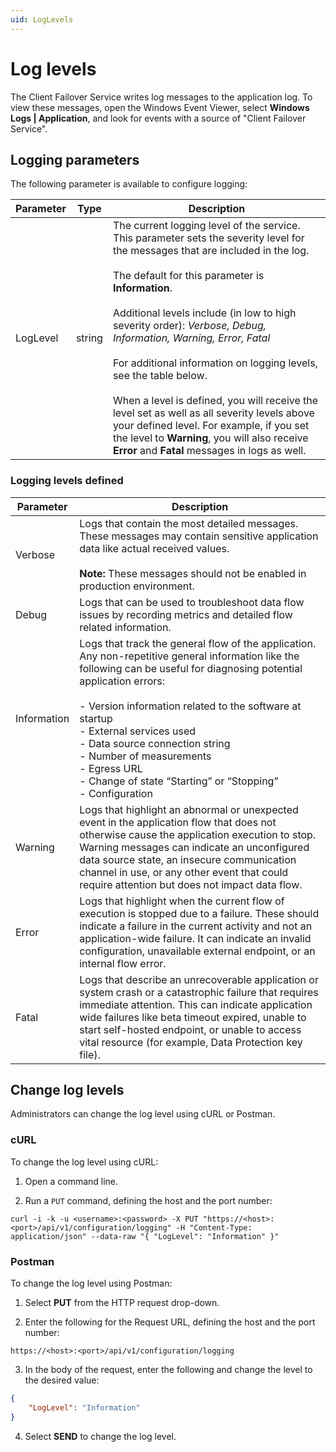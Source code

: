```yaml
---
uid: LogLevels
---
```


# Log levels

The Client Failover Service writes log messages to the application log. To view these messages, open the Windows Event Viewer, select **Windows Logs | Application**, and look for events with a source of "Client Failover Service". 

## Logging parameters

The following parameter is available to configure logging:

| Parameter                 |  Type     | Description                                                  |
| ------------------------- | --------- | ------------------------------------------------------------ |
| LogLevel                   | string    | The current logging level of the service. This parameter sets the severity level for the messages that are included in the log. <br><br> The default for this parameter is **Information**. <br><br> Additional levels include (in low to high severity order): *Verbose, Debug, Information, Warning, Error, Fatal* <br><br> For additional information on logging levels, see the table below. <br><br> When a level is defined, you will receive the level set as well as all severity levels above your defined level. For example, if you set the level to **Warning**, you will also receive **Error** and **Fatal** messages in logs as well.|

### Logging levels defined

| Parameter                 | Description                                                  |
| ------------------------- | ------------------------------------------------------------ |
| Verbose                    | Logs that contain the most detailed messages. These messages may contain sensitive application data like actual received values. <br><br> **Note:** These messages should not be enabled in production environment. |
| Debug                     | Logs that can be used to troubleshoot data flow issues by recording metrics and detailed flow related information. |
| Information               | Logs that track the general flow of the application. Any non-repetitive general information like the following can be useful for diagnosing potential application errors: <br><br> - Version information related to the software at startup <br> - External services used <br> - Data source connection string <br> - Number of measurements <br> - Egress URL <br> - Change of state “Starting” or “Stopping” <br> - Configuration |
| Warning                   | Logs that highlight an abnormal or unexpected event in the application flow that does not otherwise cause the application execution to stop. Warning messages can indicate an unconfigured data source state, an insecure communication channel in use, or any other event that could require attention but does not impact data flow. |
| Error                     | Logs that highlight when the current flow of execution is stopped due to a failure. These should indicate a failure in the current activity and not an application-wide failure. It can indicate an invalid configuration, unavailable external endpoint, or an internal flow error. |
| Fatal                     | Logs that describe an unrecoverable application or system crash or a catastrophic failure that requires immediate attention. This can indicate application wide failures like beta timeout expired, unable to start self-hosted endpoint, or unable to access vital resource (for example, Data Protection key file). |

## Change log levels

Administrators can change the log level using cURL or Postman.

### cURL

To change the log level using cURL:

1. Open a command line.

2. Run a `PUT` command, defining the host and the port number:

```
curl -i -k -u <username>:<password> -X PUT "https://<host>:<port>/api/v1/configuration/logging" -H "Content-Type: application/json" --data-raw "{ "LogLevel": "Information" }"
```
     
### Postman

To change the log level using Postman:

1. Select **PUT** from the HTTP request drop-down.

2. Enter the following for the Request URL, defining the host and the port number:

```
https://<host>:<port>/api/v1/configuration/logging
```

3. In the body of the request, enter the following and change the level to the desired value:

```json
{
    "LogLevel": "Information"
}
```

4. Select **SEND** to change the log level. 
